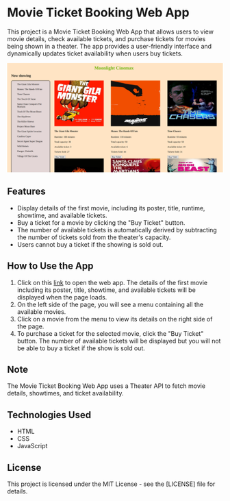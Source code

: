 # Movie Ticket Booking Web App

This project is a Movie Ticket Booking Web App that allows users to view movie details, check available tickets, and purchase tickets for movies being shown in a theater. The app provides a user-friendly interface and dynamically updates ticket availability when users buy tickets.


![Landing page](./movies.png)
## Features 
* Display details of the first movie, including its poster, title, runtime, showtime, and available tickets.
* Buy a ticket for a movie by clicking the "Buy Ticket" button.
* The number of available tickets is automatically derived by subtracting the number of tickets sold from the theater's capacity.
* Users cannot buy a ticket if the showing is sold out.

## How to Use the App
1. Click on this [link]() to open the web app. The details of the first movie including its poster, title, showtime, and available tickets will be displayed when the page loads.
2. On the left side of the page, you will see a menu containing all the available movies.
3. Click on a movie from the menu to view its details on the right side of the page.
4. To purchase a ticket for the selected movie, click the "Buy Ticket" button. The number of available tickets will be displayed but you will not be able to buy a ticket if the show is sold out.

## Note
The Movie Ticket Booking Web App uses a Theater API to fetch movie details, showtimes, and ticket availability.

## Technologies Used

  * HTML
  * CSS
  * JavaScript

## License
This project is licensed under the MIT License - see the [LICENSE] file for details.

